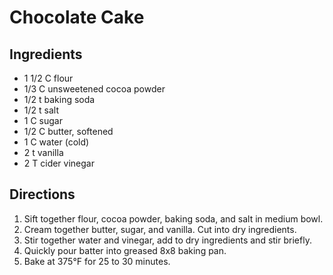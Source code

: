 # Chocolate Cake

## Ingredients
*	1 1/2	C	flour
*	1/3		C	unsweetened cocoa powder
*	1/2		t	baking soda
*	1/2		t	salt
*	1		C	sugar
*	1/2		C	butter, softened
*	1		C	water (cold)
*	2		t	vanilla
*	2		T	cider vinegar

## Directions
1.	Sift together flour, cocoa powder, baking soda, and salt in medium bowl.
2.	Cream together butter, sugar, and vanilla. Cut into dry ingredients.
3.	Stir together water and vinegar, add to dry ingredients and stir briefly.
4.	Quickly pour batter into greased 8x8 baking pan.
5.	Bake at 375°F for 25 to 30 minutes.
